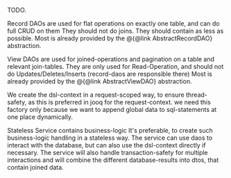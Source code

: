 
TODO.

Record DAOs are used for flat operations on exactly one table, and can do full CRUD on them
They should not do joins.
They should contain as less as possible. Most is already provided by the @{@link AbstractRecordDAO} abstraction.

View DAOs are used for joined-operations and pagination on a table and relevant join-tables.
They are only used for Read-Operation, and should not do Updates/Deletes/Inserts (record-daos are responsible there)
Most is already provided by the @{@link AbstractViewDAO} abstraction.

We create the dsl-context in a request-scoped way,
to ensure thread-safety, as this is preferred in jooq for the request-context.
we need this factory only because we want to append global data to sql-statements at one place dynamically.

Stateless Service
contains business-logic
It's preferable, to create such business-logic handling in a stateless way.
The service can use daos to interact with the database,
but can also use the dsl-context directly if necessary.
The service will also handle transaction-safety for multiple interactions and will
combine the different database-results into dtos, that contain joined data.